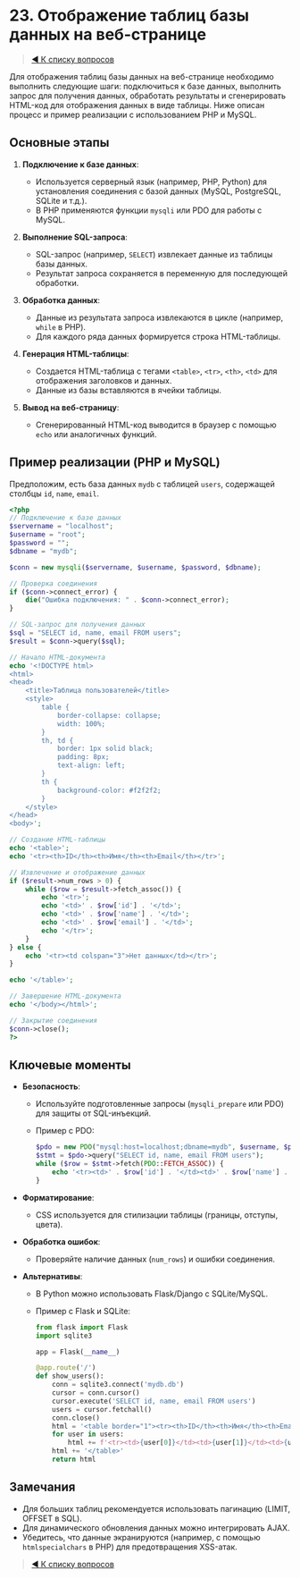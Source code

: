# 23. Отображение таблиц базы данных на веб-странице

> [◀️ К списку вопросов](../README.md#вопросы)

Для отображения таблиц базы данных на веб-странице необходимо выполнить следующие шаги: подключиться к базе данных, выполнить запрос для получения данных, обработать результаты и сгенерировать HTML-код для отображения данных в виде таблицы. Ниже описан процесс и пример реализации с использованием PHP и MySQL.

## Основные этапы

1. **Подключение к базе данных**:
   - Используется серверный язык (например, PHP, Python) для установления соединения с базой данных (MySQL, PostgreSQL, SQLite и т.д.).
   - В PHP применяются функции `mysqli` или PDO для работы с MySQL.

2. **Выполнение SQL-запроса**:
   - SQL-запрос (например, `SELECT`) извлекает данные из таблицы базы данных.
   - Результат запроса сохраняется в переменную для последующей обработки.

3. **Обработка данных**:
   - Данные из результата запроса извлекаются в цикле (например, `while` в PHP).
   - Для каждого ряда данных формируется строка HTML-таблицы.

4. **Генерация HTML-таблицы**:
   - Создается HTML-таблица с тегами `<table>`, `<tr>`, `<th>`, `<td>` для отображения заголовков и данных.
   - Данные из базы вставляются в ячейки таблицы.

5. **Вывод на веб-страницу**:
   - Сгенерированный HTML-код выводится в браузер с помощью `echo` или аналогичных функций.

## Пример реализации (PHP и MySQL)

Предположим, есть база данных `mydb` с таблицей `users`, содержащей столбцы `id`, `name`, `email`.

```php
<?php
// Подключение к базе данных
$servername = "localhost";
$username = "root";
$password = "";
$dbname = "mydb";

$conn = new mysqli($servername, $username, $password, $dbname);

// Проверка соединения
if ($conn->connect_error) {
    die("Ошибка подключения: " . $conn->connect_error);
}

// SQL-запрос для получения данных
$sql = "SELECT id, name, email FROM users";
$result = $conn->query($sql);

// Начало HTML-документа
echo '<!DOCTYPE html>
<html>
<head>
    <title>Таблица пользователей</title>
    <style>
        table {
            border-collapse: collapse;
            width: 100%;
        }
        th, td {
            border: 1px solid black;
            padding: 8px;
            text-align: left;
        }
        th {
            background-color: #f2f2f2;
        }
    </style>
</head>
<body>';

// Создание HTML-таблицы
echo '<table>';
echo '<tr><th>ID</th><th>Имя</th><th>Email</th></tr>';

// Извлечение и отображение данных
if ($result->num_rows > 0) {
    while ($row = $result->fetch_assoc()) {
        echo '<tr>';
        echo '<td>' . $row['id'] . '</td>';
        echo '<td>' . $row['name'] . '</td>';
        echo '<td>' . $row['email'] . '</td>';
        echo '</tr>';
    }
} else {
    echo '<tr><td colspan="3">Нет данных</td></tr>';
}

echo '</table>';

// Завершение HTML-документа
echo '</body></html>';

// Закрытие соединения
$conn->close();
?>
```

## Ключевые моменты

- **Безопасность**:
  - Используйте подготовленные запросы (`mysqli_prepare` или PDO) для защиты от SQL-инъекций.
  - Пример с PDO:

    ```php
    $pdo = new PDO("mysql:host=localhost;dbname=mydb", $username, $password);
    $stmt = $pdo->query("SELECT id, name, email FROM users");
    while ($row = $stmt->fetch(PDO::FETCH_ASSOC)) {
        echo '<tr><td>' . $row['id'] . '</td><td>' . $row['name'] . '</td><td>' . $row['email'] . '</td></tr>';
    }
    ```

- **Форматирование**:
  - CSS используется для стилизации таблицы (границы, отступы, цвета).
- **Обработка ошибок**:
  - Проверяйте наличие данных (`num_rows`) и ошибки соединения.
- **Альтернативы**:
  - В Python можно использовать Flask/Django с SQLite/MySQL.
  - Пример с Flask и SQLite:

    ```python
    from flask import Flask
    import sqlite3

    app = Flask(__name__)

    @app.route('/')
    def show_users():
        conn = sqlite3.connect('mydb.db')
        cursor = conn.cursor()
        cursor.execute('SELECT id, name, email FROM users')
        users = cursor.fetchall()
        conn.close()
        html = '<table border="1"><tr><th>ID</th><th>Имя</th><th>Email</th></tr>'
        for user in users:
            html += f'<tr><td>{user[0]}</td><td>{user[1]}</td><td>{user[2]}</td></tr>'
        html += '</table>'
        return html
    ```

## Замечания

- Для больших таблиц рекомендуется использовать пагинацию (LIMIT, OFFSET в SQL).
- Для динамического обновления данных можно интегрировать AJAX.
- Убедитесь, что данные экранируются (например, с помощью `htmlspecialchars` в PHP) для предотвращения XSS-атак.

> [◀️ К списку вопросов](../README.md#вопросы)
